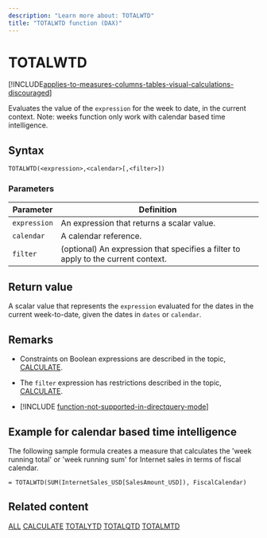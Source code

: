 ```yaml
---
description: "Learn more about: TOTALWTD"
title: "TOTALWTD function (DAX)"
---
```

# TOTALWTD

[!INCLUDE[applies-to-measures-columns-tables-visual-calculations-discouraged](includes/applies-to-measures-columns-tables-visual-calculations-discouraged.md)]

Evaluates the value of the `expression` for the week to date, in the current context.
Note: weeks function only work with calendar based time intelligence.

## Syntax

```
TOTALWTD(<expression>,<calendar>[,<filter>])
```

### Parameters

|Parameter|Definition|
|-------------|--------------|
|`expression`|An expression that returns a scalar value.|
|`calendar`|A calendar reference.|
|`filter`|(optional) An expression that specifies a filter to apply to the current context.|

## Return value

A scalar value that represents the `expression` evaluated for the dates in the current week-to-date, given the dates in `dates` or `calendar`.

## Remarks

- Constraints on Boolean expressions are described in the topic, [CALCULATE](calculate-function-dax.md).

- The `filter` expression has restrictions described in the topic, [CALCULATE](calculate-function-dax.md).

- [!INCLUDE [function-not-supported-in-directquery-mode](includes/function-not-supported-in-directquery-mode.md)]


## Example for calendar based time intelligence

The following sample formula creates a measure that calculates the 'week running total' or 'week running sum' for Internet sales in terms of fiscal calendar.

```dax
= TOTALWTD(SUM(InternetSales_USD[SalesAmount_USD]), FiscalCalendar)
```

## Related content

[ALL](all-function-dax.md)
[CALCULATE](calculate-function-dax.md)
[TOTALYTD](totalytd-function-dax.md)
[TOTALQTD](totalqtd-function-dax.md)
[TOTALMTD](totalqtd-function-dax.md)
